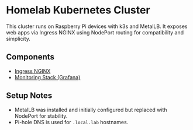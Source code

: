 # Homelab Kubernetes Cluster

This cluster runs on Raspberry Pi devices with k3s and MetalLB. It exposes web apps via Ingress NGINX using NodePort routing for compatibility and simplicity.

## Components

- [Ingress NGINX](infra/ingress-nginx/README.md)
- [Monitoring Stack (Grafana)](apps/monitoring/README.md)

## Setup Notes

- MetalLB was installed and initially configured but replaced with NodePort for stability.
- Pi-hole DNS is used for `.local.lab` hostnames.
